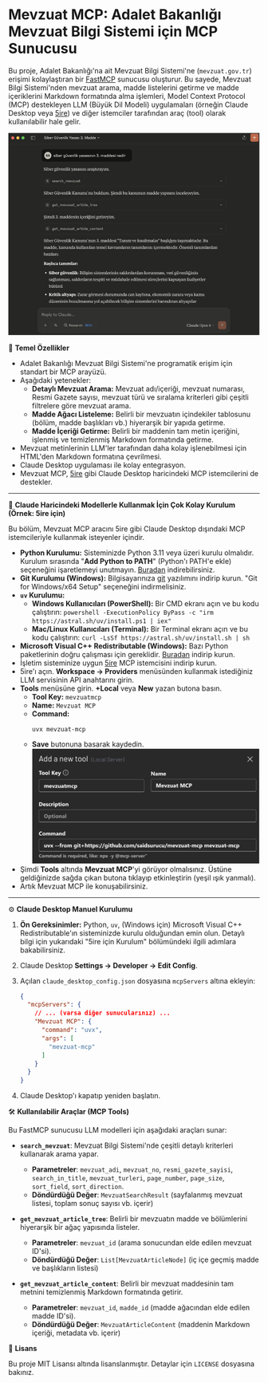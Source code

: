 # Mevzuat MCP: Adalet Bakanlığı Mevzuat Bilgi Sistemi için MCP Sunucusu

Bu proje, Adalet Bakanlığı'na ait Mevzuat Bilgi Sistemi'ne (`mevzuat.gov.tr`) erişimi kolaylaştıran bir [FastMCP](https://gofastmcp.com/) sunucusu oluşturur. Bu sayede, Mevzuat Bilgi Sistemi'nden mevzuat arama, madde listelerini getirme ve madde içeriklerini Markdown formatında alma işlemleri, Model Context Protocol (MCP) destekleyen LLM (Büyük Dil Modeli) uygulamaları (örneğin Claude Desktop veya [5ire](https://5ire.app)) ve diğer istemciler tarafından araç (tool) olarak kullanılabilir hale gelir.

![örnek](./ornek.png)

🎯 **Temel Özellikler**

* Adalet Bakanlığı Mevzuat Bilgi Sistemi'ne programatik erişim için standart bir MCP arayüzü.
* Aşağıdaki yetenekler:
    * **Detaylı Mevzuat Arama:** Mevzuat adı/içeriği, mevzuat numarası, Resmi Gazete sayısı, mevzuat türü ve sıralama kriterleri gibi çeşitli filtrelere göre mevzuat arama.
    * **Madde Ağacı Listeleme:** Belirli bir mevzuatın içindekiler tablosunu (bölüm, madde başlıkları vb.) hiyerarşik bir yapıda getirme.
    * **Madde İçeriği Getirme:** Belirli bir maddenin tam metin içeriğini, işlenmiş ve temizlenmiş Markdown formatında getirme.
* Mevzuat metinlerinin LLM'ler tarafından daha kolay işlenebilmesi için HTML'den Markdown formatına çevrilmesi.
* Claude Desktop uygulaması ile kolay entegrasyon.
* Mevzuat MCP, [5ire](https://5ire.app) gibi Claude Desktop haricindeki MCP istemcilerini de destekler.

---
🚀 **Claude Haricindeki Modellerle Kullanmak İçin Çok Kolay Kurulum (Örnek: 5ire için)**

Bu bölüm, Mevzuat MCP aracını 5ire gibi Claude Desktop dışındaki MCP istemcileriyle kullanmak isteyenler içindir.

* **Python Kurulumu:** Sisteminizde Python 3.11 veya üzeri kurulu olmalıdır. Kurulum sırasında "**Add Python to PATH**" (Python'ı PATH'e ekle) seçeneğini işaretlemeyi unutmayın. [Buradan](https://www.python.org/downloads/) indirebilirsiniz.
* **Git Kurulumu (Windows):** Bilgisayarınıza [git](https://git-scm.com/downloads/win) yazılımını indirip kurun. "Git for Windows/x64 Setup" seçeneğini indirmelisiniz.
* **`uv` Kurulumu:**
    * **Windows Kullanıcıları (PowerShell):** Bir CMD ekranı açın ve bu kodu çalıştırın: `powershell -ExecutionPolicy ByPass -c "irm https://astral.sh/uv/install.ps1 | iex"`
    * **Mac/Linux Kullanıcıları (Terminal):** Bir Terminal ekranı açın ve bu kodu çalıştırın: `curl -LsSf https://astral.sh/uv/install.sh | sh`
* **Microsoft Visual C++ Redistributable (Windows):** Bazı Python paketlerinin doğru çalışması için gereklidir. [Buradan](https://learn.microsoft.com/en-us/cpp/windows/latest-supported-vc-redist?view=msvc-170) indirip kurun.
* İşletim sisteminize uygun [5ire](https://5ire.app) MCP istemcisini indirip kurun.
* 5ire'ı açın. **Workspace -> Providers** menüsünden kullanmak istediğiniz LLM servisinin API anahtarını girin.
* **Tools** menüsüne girin. **+Local** veya **New** yazan butona basın.
    * **Tool Key:** `mevzuatmcp`
    * **Name:** `Mevzuat MCP`
    * **Command:**
        ```
        uvx mevzuat-mcp
        ```
    * **Save** butonuna basarak kaydedin.
![5ire ayarları](./5ire-settings.png)
* Şimdi **Tools** altında **Mevzuat MCP**'yi görüyor olmalısınız. Üstüne geldiğinizde sağda çıkan butona tıklayıp etkinleştirin (yeşil ışık yanmalı).
* Artık Mevzuat MCP ile konuşabilirsiniz.

---
⚙️ **Claude Desktop Manuel Kurulumu**


1.  **Ön Gereksinimler:** Python, `uv`, (Windows için) Microsoft Visual C++ Redistributable'ın sisteminizde kurulu olduğundan emin olun. Detaylı bilgi için yukarıdaki "5ire için Kurulum" bölümündeki ilgili adımlara bakabilirsiniz.
2.  Claude Desktop **Settings -> Developer -> Edit Config**.
3.  Açılan `claude_desktop_config.json` dosyasına `mcpServers` altına ekleyin:

    ```json
    {
      "mcpServers": {
        // ... (varsa diğer sunucularınız) ...
        "Mevzuat MCP": {
          "command": "uvx",
          "args": [
            "mevzuat-mcp"
          ]
        }
      }
    }
    ```
4.  Claude Desktop'ı kapatıp yeniden başlatın.

🛠️ **Kullanılabilir Araçlar (MCP Tools)**

Bu FastMCP sunucusu LLM modelleri için aşağıdaki araçları sunar:

* **`search_mevzuat`**: Mevzuat Bilgi Sistemi'nde çeşitli detaylı kriterleri kullanarak arama yapar.
    * **Parametreler**: `mevzuat_adi`, `mevzuat_no`, `resmi_gazete_sayisi`, `search_in_title`, `mevzuat_turleri`, `page_number`, `page_size`, `sort_field`, `sort_direction`.
    * **Döndürdüğü Değer**: `MevzuatSearchResult` (sayfalanmış mevzuat listesi, toplam sonuç sayısı vb. içerir)

* **`get_mevzuat_article_tree`**: Belirli bir mevzuatın madde ve bölümlerini hiyerarşik bir ağaç yapısında listeler.
    * **Parametreler**: `mevzuat_id` (arama sonucundan elde edilen mevzuat ID'si).
    * **Döndürdüğü Değer**: `List[MevzuatArticleNode]` (iç içe geçmiş madde ve başlıkların listesi)

* **`get_mevzuat_article_content`**: Belirli bir mevzuat maddesinin tam metnini temizlenmiş Markdown formatında getirir.
    * **Parametreler**: `mevzuat_id`, `madde_id` (madde ağacından elde edilen madde ID'si).
    * **Döndürdüğü Değer**: `MevzuatArticleContent` (maddenin Markdown içeriği, metadata vb. içerir)

📜 **Lisans**

Bu proje MIT Lisansı altında lisanslanmıştır. Detaylar için `LICENSE` dosyasına bakınız.
